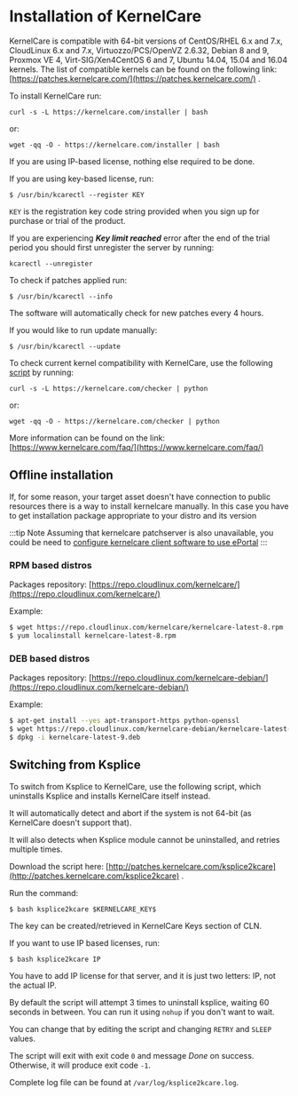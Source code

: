 # Installation of KernelCare


KernelCare is compatible with 64-bit versions of CentOS/RHEL 6.x and 7.x, CloudLinux 6.x and 7.x, Virtuozzo/PCS/OpenVZ 2.6.32, Debian 8 and 9, Proxmox VE 4, Virt-SIG/Xen4CentOS 6 and 7, Ubuntu 14.04, 15.04 and 16.04 kernels. The list of compatible kernels can be found on the following link: [https://patches.kernelcare.com/](https://patches.kernelcare.com/) .

To install KernelCare run:

```
curl -s -L https://kernelcare.com/installer | bash
```

or:

```
wget -qq -O - https://kernelcare.com/installer | bash
```

If you are using IP-based license, nothing else required to be done.

If you are using key-based license, run:

```
$ /usr/bin/kcarectl --register KEY
```

`KEY` is the registration key code string provided when you sign up for purchase or trial of the product.

If you are experiencing **_Key limit reached_** error after the end of the trial period you should first unregister the server by running:

```
kcarectl --unregister
```

To check if patches applied run:

```
$ /usr/bin/kcarectl --info
```

The software will automatically check for new patches every 4 hours.

If you would like to run update manually:

```
$ /usr/bin/kcarectl --update
```

To check current kernel compatibility with KernelCare, use the following [script](https://raw.githubusercontent.com/iseletsk/kernelchecker/master/py/kc-compat.py) by running:

```
curl -s -L https://kernelcare.com/checker | python
```

or:

```
wget -qq -O - https://kernelcare.com/checker | python
```

More information can be found on the link: [https://www.kernelcare.com/faq/](https://www.kernelcare.com/faq/)

## Offline installation

If, for some reason, your target asset doesn't have connection to public resources there is a way to install kernelcare manually. In this case you have to get installation package appropriate to your distro and its version

:::tip Note
Assuming that kernelcare patchserver is also unavailable, you could be need to [configure kernelcare client software to use ePortal](/kernelcare_enterprise/#deploying-kernelcare)
:::

### RPM based distros

Packages repository:
[https://repo.cloudlinux.com/kernelcare/](https://repo.cloudlinux.com/kernelcare/)

Example:

``` bash
$ wget https://repo.cloudlinux.com/kernelcare/kernelcare-latest-8.rpm
$ yum localinstall kernelcare-latest-8.rpm
```

### DEB based distros

Packages repository:
[https://repo.cloudlinux.com/kernelcare-debian/](https://repo.cloudlinux.com/kernelcare-debian/)

Example:

``` bash
$ apt-get install --yes apt-transport-https python-openssl
$ wget https://repo.cloudlinux.com/kernelcare-debian/kernelcare-latest-9.deb
$ dpkg -i kernelcare-latest-9.deb
```

## Switching from Ksplice


To switch from Ksplice to KernelCare,  use the following script, which uninstalls Ksplice and installs KernelCare itself instead.

It will automatically detect and abort if the system is not 64-bit (as KernelCare doesn't support that).

It will also detects when Ksplice module cannot be uninstalled, and retries multiple times.

Download the script here: [http://patches.kernelcare.com/ksplice2kcare](http://patches.kernelcare.com/ksplice2kcare) .

Run the command:

```
$ bash ksplice2kcare $KERNELCARE_KEY$
```

The key can be created/retrieved in KernelCare Keys section of CLN.

If you want to use IP based licenses, run:

```
$ bash ksplice2kcare IP
```

You have to add IP license for that server, and it is just two letters: IP, not the actual IP.

By default the script will attempt 3 times to uninstall ksplice, waiting 60 seconds in between. You can run it using `nohup` if you don't want to wait.

You can change that by editing the script and changing `RETRY` and `SLEEP` values.

The script will exit with exit code `0` and message _Done_ on success. Otherwise, it will produce exit code `-1`.

Complete log file can be found at `/var/log/ksplice2kcare.log`.


